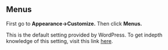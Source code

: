 ## Menus

First go to **Appearance->Customize.** Then click **Menus.**

This is the default setting provided by WordPress. To get indepth knowledge of this setting, visit this link [here](https://codex.wordpress.org/WordPress_Menu_User_Guide).
